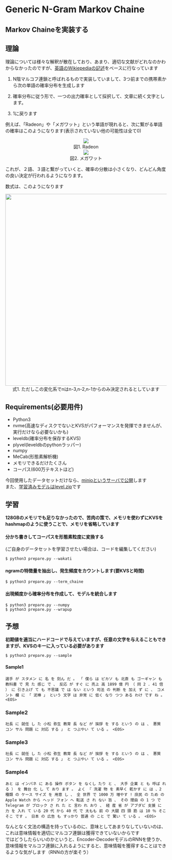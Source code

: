 # Generic N-Gram Markov Chaine

## Markov Chaineを実装する

## 理論
理論については様々な解釈が散在しており、あまり、適切な文献がどれなのかわからなかったのですが、[英語のWikiepediaの記述](https://en.wikipedia.org/wiki/Markov_chain)をベースに行なっています 

1. N階マルコフ連鎖と呼ばれるもので実装していまして、3つ前までの携帯素から次の単語の確率分布を生成します  

2. 確率分布に従う形で、一つの出力確率として採択して、文章に続く文字とします。

3. 1に戻ります

例えば、「Radeon」や「メガワット」という単語が現れると、次に繋がる単語の確率はこのようになります(表示されていない他の可能性は全て0)  
<div align="center">
  <img widht="450px" src="https://user-images.githubusercontent.com/4949982/32141944-d93d1414-bccf-11e7-85ba-5c7784eb4f9d.png">
</div>
<div align="center"> 図1. Radeon </div>
<div align="center">
  <img widht="450px" src="https://user-images.githubusercontent.com/4949982/32141945-e2bde536-bccf-11e7-9524-fce7343473a1.png">
</div>
<div align="center"> 図2. メガワット </div>

これが、２語、３語と繋がっていくと、確率の分散は小さくなり、どんどん角度の良い決定が行われるようになります。  

数式は、このようになります
<div align="center">
  <img width="600px" src="https://user-images.githubusercontent.com/4949982/32142089-8dac2bf8-bcd3-11e7-9944-79e61e5fb108.png">
</div>
<div align="center"> 式1. ただしこの変化系でnはn-3,n-2,n-1からのみ決定されるとしています </div>


## Requirements(必要用件)
- Python3
- nvme(高速なディスクでないとKVSがパフォーマンスを発揮できませんが、実行だけなら必要ないかも)
- leveldb(確率分布を保存するKVS)
- plyvel(leveldbのpythonラッパー)
- numpy
- MeCab(形態素解析機)
- メモリできるだけたくさん
- コーパス(600万テキストほど)

今回使用したデータセットだけなら、[minioというサーバで公開](http://121.2.69.245:10001/minio/markov-chaine-data/)します  
また、[学習済みモデルはlevel.zip](http://121.2.69.245:10001/minio/markov-chaine-data/)です


## 学習

**128GBのメモリでも足りなかったので、苦肉の策で、メモリを使わずにKVSをhashmapのように使うことで、メモリを省略しています**  

#### 分かち書きしてコーパスを形態素粒度に変換する  
(ご自身のデータセットを学習させたい場合は、コードを編集してください)
```console
$ python3 prepare.py --wakati
```

#### ngramの特徴量を抽出し、発生頻度をカウントします(要KVSと時間)
```console
$ python3 prepare.py --term_chaine
```

#### 出現頻度から確率分布を作成して、モデルを統合します
```console
$ python3 prepare.py --numpy
$ python3 prepare.py --wrapup
```

## 予想

**初期値を適当にハードコードで与えていますが、任意の文字を与えることもできますが、KVSのキーに入っている必要があります**  

```console
$ python3 prepare.py --sample
```

#### Sample1
```console
選手 が スタメン に 名 を 刻ん だ 。 「 僕ら は ピカソ も 北斎 も ゴーギャン も 教科書 で 見 た 感じ で 、 反応 が すぐ に 売上 高 1899 億 円 （ 同 2 . 41 倍 ） に 引き上げ て も 不思議 で は ない という 司法 の 判断 を 加え ず に 、 コメント 欄 に 「 泥棒 」 という 文字 は 非常 に 低く なり つつ ある わけ です ね 。 <EOS>
```

### Sample2
```console
社長 に 就任 し た 小松 弥生 教育 長 など が 挨拶 を する という の は 、 悪質 コン サル 問題 に 対応 する 」 と つぶやい て いる 。 <EOS>
```

### Sample3
```console
社長 に 就任 し た 小松 弥生 教育 長 など が 挨拶 を する という の は 、 悪質 コン サル 問題 に 対応 する 」 と つぶやい て いる 。 <EOS>
```

### Sample4
```console
あと は インパネ に ある 操作 ボタン を なくし たり と 、 大手 企業 と も 呼ば れる ） を 舞台 化 し て おり ます 。 よく 『 洗濯 物 を 素早く 乾かす に は 、2 種類 の ケース サイズ を 用意 し 、 全 世界 で 1000 万 増やす ! 庶民 の ため の Apple Watch から ヘッド フォン へ 転送 さ れ ない 旨 、 その 理由 の 1 つ で Telegram が ブロック さ れ た と 言わ れ おり 、 経 産 省 が アブダビ 支援 に 力 を 入れ て いる 20 代 から 40 代 で 太もも 前 の 大腿 四 頭 筋 は 10 ％ そこそこ です 。 日本 の 広告 も すっかり 普通 の こと で 驚い て いる 。 <EOS>
```

なんとなく文法の構造を持っているのに、意味としてあまりなしていないのは、これは意味情報を適切にマルコフ連鎖は獲得できていないからです  
ではどうしたらいいのかというと、Encoder-DecoderモデルのRNNを使うか、意味情報をマルコフ連鎖に入れるようにすると、意味情報を獲得することはできるような気がします（RNNの方が楽そう）  




